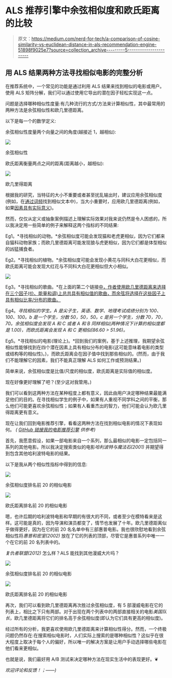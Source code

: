 # ALS 推荐引擎中余弦相似度和欧氏距离的比较

> 原文：<https://medium.com/nerd-for-tech/a-comparison-of-cosine-similarity-vs-euclidean-distance-in-als-recommendation-engine-51898f9025e7?source=collection_archive---------5----------------------->

## 用 ALS 结果两种方法寻找相似电影的完整分析

在推荐系统中，一个常见的功能是通过利用 ALS 结果来找到相似的电影或用户。使用 ALS 矩阵分解，我们可以通过使用它导出的潜在因子轻松实现这一点。

问题是选择哪种相似性度量:有几种流行的方式/方法来计算相似性，其中最常用的两种方法是余弦相似性和欧几里德距离。

以下是每一个的数学定义:

余弦相似性度量两个向量之间的角度(越接近 1，越相似):

![](img/f416bf03e3abe48c987d86362bd92a2c.png)

余弦相似性

欧氏距离衡量两点之间的距离(距离越小，越相似):

![](img/bb0d8ad2f60b19d712384499a478460f.png)

欧几里得距离

根据我的研究，当特征的大小不重要或者甚至扰乱输出时，建议应用余弦相似度(例如，在[通过词频](/bag-of-words/what-similarity-metric-should-you-use-for-your-recommendation-system-b45eb7e6ebd0)找到相似文本中)，当大小重要时，应用欧几里德距离(例如，如果[因素具有实际意义](/@mark.rethana/building-a-song-recommendation-system-using-cosine-similarity-and-euclidian-distance-748fdfc832fd))。

然而，仅仅从定义或抽象案例描述上理解实际效果对我来说仍然是令人困惑的，所以我决定用一些简单的例子来解释这两个指标的不同结果:

Eg1。*寻找相似的动物。*余弦相似度可能会发现猫和老虎更相似，因为它们都来自猫科动物家族；而欧几里德距离可能发现狼与虎更相似，因为它们都是体型相似的凶猛捕食者。

Eg2。*寻找相似的植物。*余弦相似度可能会发现小黄花与同科大白花更相似，而欧氏距离可能会发现大红花与不同科大白花更相似但大小相似。

![](img/2477aaf2093d6fe436bd6f0cbc3e4acc.png)

Eg3。*寻找相似的歌曲。*在上面的第二个链接[中，作者使用欧几里德距离来选择在三个因子(价、能量和调)上总共具有相似值的歌曲，而余弦将选择在这些因子上具有相似比率/分布的歌曲。](/@mark.rethana/building-a-song-recommendation-system-using-cosine-similarity-and-euclidian-distance-748fdfc832fd)

Eg4。*寻找相似的学生。A 是尖子生，英语、数学、地理考试成绩分别为 100、100、100。b 是一个学生，分数 50，50，50。c 是另一个学生，分数 70，70，70。余弦相似度会发现 A 和 C 或者 A 和 B 同样相似(两种情况下计算的相似度都是 1.00)，而欧氏距离会发现 A 和 C 更相似(86.60 > 51.96)。*

Eg5。*寻找相似的电影(理论上)。*回到我们的案例，基于上述推理，我期望余弦相似性能够找到在四个潜在因素上具有相似分布的电影(这可能意味着电影的类型或结构等的相似性)。)，而欧氏距离会在因子值中找到那些相似的。(然而，由于我们不能理解它的因素，我们不能真正理解 ALS 如何工作或预测结果。)

简单来说，余弦相似度是比值/尺度的相似度，欧氏距离是实际值的相似度。

现在好像更好理解了吧？(至少这对我管用。)

我们可以看到这两种方法在某种程度上都有意义，因此由用户决定哪种结果最能满足他们的目的。在寻找相似学生的例子中，如果有人重视不同学科之间的平衡，那么他们可能更喜欢余弦相似性；如果有人看重杰出的智力，他们可能会认为欧几里得距离更有意义。

现在让我们回到电影推荐引擎，看看这两种方法在找到相似电影的情况下表现如何。 *(* [*GitHub 链接我的电影推荐引擎*](https://github.com/zcheng233/Movie-Recommendation-Engine-in-Spark) *供参考)*

首先，我愿意假设，如果一部电影来自一个系列，那么最相似的电影一定包括同一系列的其他电影。所以我决定搜索类似的电影*哈利波特与魔法石(2001)* 并期望得到包含其他哈利波特电影的结果。

以下是我从两个相似性指标中得到的信息:

![](img/8cc740742a6d6b7700cccb63a8367759.png)

余弦相似度排名前 20 的相似电影

![](img/d7531e0392f0dba86134cd69b3e1be51.png)

欧氏距离排名前 20 的相似电影

嗯，也许后期的哈利波特电影和早期的有很大的不同，或者至少在模特看来是这样。这可能是真的，因为导演和演员都变了，情节也发展了十年。欧几里德距离似乎做得更好，因为在它的前 20 名名单中有三部惠普电影。我也很欣慰地看到余弦相似性将*惠普和密室(2002)* 放在了它的列表的顶部，尽管它是惠普系列中唯一一个在它的前 20 名列表中的。

*复仇者联盟(2012)* 怎么样？ALS 能找到其他漫威大片吗？

![](img/5bca46926683ae0ade3d07921efc84a9.png)

余弦相似度排名前 20 的相似电影

![](img/746df336f8a9d194541fd6184ac5e633.png)

欧氏距离排名前 20 的相似电影

再次，我们可以看到欧几里德距离再次胜过余弦相似度，有 5 部漫威电影在它的列表上，相比之下只有两部。对于出现在两个列表中的两部直接相关的电影*美国队长*，欧几里德距离将它们的排名高于余弦相似度(即认为它们具有更高的相似度)。

经过所有的分析，我更喜欢使用欧几里德距离来计算相似性得分。然而，一个终极问题仍然存在:在搜索相似电影时，人们实际上搜索的是哪种相似性？这似乎在很大程度上取决于每个人的偏好，所以唯一的解决方案是让用户手动选择哪些电影在他们看来更相似。

也就是说，我们最好用 A/B 测试来决定哪种方法在现实生活中的表现更好。❦︎

*欢迎评论和反馈！；——)*